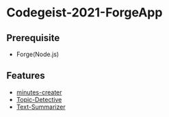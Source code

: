 # Codegeist-2021-ForgeApp

## Prerequisite
 - Forge(Node.js)

## Features
 - [minutes-creater](https://github.com/Mandryl/Codegeist-2021/tree/main/minutes-creater)
 - [Topic-Detective](https://github.com/Mandryl/Codegeist-2021/tree/main/Topic-Detective)
 - [Text-Summarizer](https://github.com/Mandryl/Codegeist-2021/tree/main/Text-Summarizer)